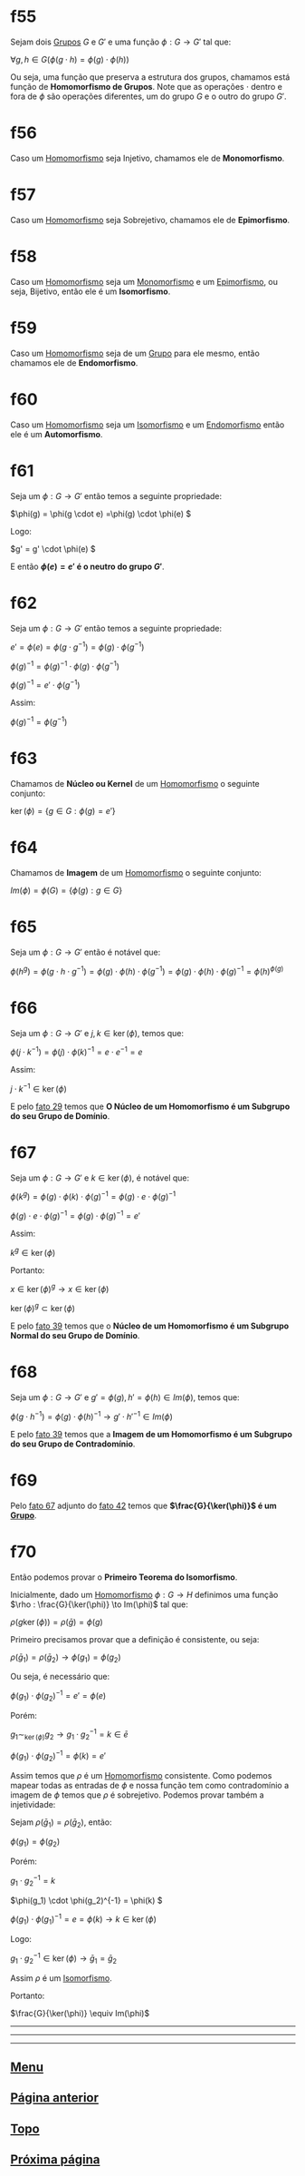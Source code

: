 # f55

Sejam dois [Grupos](/page%201.md#f11) $G$ e $G'$ e uma função $\phi : G \to G'$ tal que:

$\forall g, h \in G ( \phi(g \cdot h) = \phi(g) \cdot \phi(h) )$

Ou seja, uma função que preserva a estrutura dos grupos, chamamos está função de **Homomorfismo de Grupos**. Note que as operações $\cdot$ dentro e fora de $\phi$ são operações diferentes, um do grupo $G$ e o outro do grupo $G'$.

# f56

Caso um [Homomorfismo](#f55) seja Injetivo, chamamos ele de **Monomorfismo**.

# f57

Caso um [Homomorfismo](#f55) seja Sobrejetivo, chamamos ele de **Epimorfismo**.

# f58

Caso um [Homomorfismo](#f55) seja um [Monomorfismo](#f56) e um  [Epimorfismo](#f57), ou seja, Bijetivo, então ele é um **Isomorfismo**.

# f59

Caso um [Homomorfismo](#f55) seja de um [Grupo](/page%201.md#11) para ele mesmo, então chamamos ele de **Endomorfismo**.

# f60

Caso um [Homomorfismo](#f55) seja um [Isomorfismo](#f58) e um  [Endomorfismo](#f59) então ele é um **Automorfismo**.

# f61

Seja um $\phi : G \to G'$ então temos a seguinte propriedade:

$\phi(g) = \phi(g \cdot e) =\phi(g) \cdot \phi(e) $

Logo:

$g' = g' \cdot \phi(e) $

E então **$\phi(e) = e'$ é o neutro do grupo $G'$**.

# f62

Seja um $\phi : G \to G'$ então temos a seguinte propriedade:

$e' = \phi(e) = \phi(g \cdot g^{-1}) = \phi(g) \cdot \phi(g^{-1})$

$\phi(g)^{-1} = \phi(g)^{-1} \cdot \phi(g) \cdot \phi(g^{-1})$

$\phi(g)^{-1} = e' \cdot \phi(g^{-1})$

Assim:

$\phi(g)^{-1} = \phi(g^{-1})$

# f63

Chamamos de **Núcleo ou Kernel** de um [Homomorfismo](#f55) o seguinte conjunto:

$\ker(\phi) = \lbrace g \in G : \phi(g) = e' \rbrace$

# f64

Chamamos de **Imagem** de um [Homomorfismo](#f55) o seguinte conjunto:

$Im(\phi) = \phi(G) = \lbrace \phi(g) : g \in G \rbrace$

# f65

Seja um $\phi : G \to G'$ então é notável que:

$\phi(h^g) = \phi(g \cdot h \cdot g^{-1}) = \phi(g) \cdot \phi(h) \cdot \phi(g^{-1}) = \phi(g) \cdot \phi(h) \cdot \phi(g)^{-1} = \phi(h)^{\phi(g)}$

# f66

Seja um $\phi : G \to G'$ e $j, k \in \ker(\phi)$, temos que:

$\phi(j \cdot k^{-1}) = \phi(j) \cdot \phi(k)^{-1} = e \cdot e^{-1} = e$

Assim:

$j \cdot k^{-1} \in \ker(\phi)$

E pelo [fato 29](/page%203.md#29) temos que **O Núcleo de um Homomorfismo é um Subgrupo do seu Grupo de Domínio**.

# f67

Seja um $\phi : G \to G'$ e $k \in \ker(\phi)$, é notável que:

$\phi(k^g) = \phi(g) \cdot \phi(k) \cdot \phi(g)^{-1} = \phi(g) \cdot e \cdot \phi(g)^{-1}$

$\phi(g) \cdot e \cdot \phi(g)^{-1}= \phi(g) \cdot \phi(g)^{-1} = e'$

Assim:

$k^g \in \ker(\phi)$

Portanto:

$x \in \ker(\phi)^g \to x \in \ker(\phi)$

$\ker(\phi)^g \subset \ker(\phi)$

E pelo [fato 39](/page%204.md#f39) temos que o **Núcleo de um Homomorfismo é um Subgrupo Normal do seu Grupo de Domínio**.

# f68

Seja um $\phi : G \to G'$ e $g'=\phi(g), h'=\phi(h) \in Im(\phi)$, temos que:

$\phi(g \cdot h^{-1}) = \phi(g) \cdot \phi(h)^{-1} \to g' \cdot h'^{-1} \in Im(\phi)$

E pelo [fato 39](/page%204.md#f39) temos que a **Imagem de um Homomorfismo é um Subgrupo do seu Grupo de Contradomínio**.

# f69

Pelo [fato 67](#f67) adjunto do [fato 42](/page%204.md#42) temos que **$\frac{G}{\ker(\phi)}$ é um [Grupo](/page%201.md#f11)**.

# f70

Então podemos provar o **Primeiro Teorema do Isomorfismo**.

Inicialmente, dado um [Homomorfismo](#f55) $\phi : G \to H$ definimos uma função $\rho : \frac{G}{\ker(\phi)} \to Im(\phi)$ tal que:

$\rho(g \ker(\phi)) = \rho(\bar g) = \phi(g)$

Primeiro precisamos provar que a definição é consistente, ou seja:

$\rho(\bar g_1) = \rho(\bar g_2) \to \phi (g_1) = \phi (g_2)$

Ou seja, é necessário que:

$\phi (g_1) \cdot \phi (g_2)^{-1} = e' = \phi(e)$

Porém:

$g_1 \sim_{\ker(\phi)} g_2 \to g_1 \cdot g_2^{-1} = k \in \bar e$

$\phi(g_1) \cdot \phi(g_2)^{-1} = \phi(k) = e'$

Assim temos que $\rho$ é um [Homomorfismo](#f55) consistente. Como podemos mapear todas as entradas de $\phi$ e nossa função tem como contradomínio a imagem de $\phi$ temos que $\rho$ é sobrejetivo. Podemos provar também a injetividade:

Sejam $\rho(\bar g_1) = \rho(\bar g_2)$, então:

$\phi(g_1) = \phi(g_2)$

Porém:

$g_1 \cdot g_2^{-1} = k$

$\phi(g_1) \cdot \phi(g_2)^{-1} = \phi(k) $

$\phi(g_1) \cdot \phi(g_1)^{-1} = e =\phi(k) \to k \in \ker(\phi)$

Logo:

$g_1 \cdot g_2^{-1} \in \ker(\phi) \to \bar g_1 = \bar g_2$

Assim $\rho$ é um [Isomorfismo](#f58).

Portanto:

$\frac{G}{\ker(\phi)} \equiv Im(\phi)$

---
---
---

## [Menu](/readme.md)

## [Página anterior](/page%205.md)

## [Topo](#f55)

## [Próxima página](/page%207.md)
